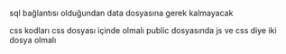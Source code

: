 sql bağlantısı olduğundan data dosyasına gerek kalmayacak


css kodları css dosyası içinde olmalı 
public dosyasında js ve css diye iki dosya olmalı
